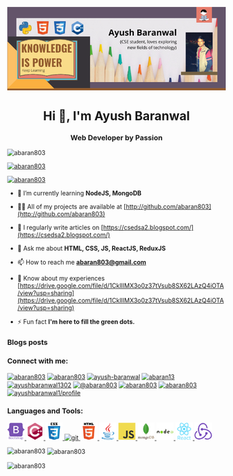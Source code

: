 [![MasterHead](https://raw.githubusercontent.com/abaran803/abaran803/main/Turquoise%20Heading%20Website%20Facebook%20Cover.png)](https://khushboogoel01.github.io)
<h1 align="center">Hi 👋, I'm Ayush Baranwal</h1>
<h3 align="center">Web Developer by Passion</h3>

<p align="left"> <img src="https://komarev.com/ghpvc/?username=abaran803&label=Profile%20views&color=0e75b6&style=flat" alt="abaran803" /> </p>

<p align="left"> <a href="https://github.com/ryo-ma/github-profile-trophy"><img src="https://github-profile-trophy.vercel.app/?username=abaran803" alt="abaran803" /></a> </p>

<p align="left"> <a href="https://twitter.com/abaran803" target="blank"><img src="https://img.shields.io/twitter/follow/abaran803?logo=twitter&style=for-the-badge" alt="abaran803" /></a> </p>

- 🌱 I’m currently learning **NodeJS, MongoDB**

- 👨‍💻 All of my projects are available at [http://github.com/abaran803](http://github.com/abaran803)

- 📝 I regularly write articles on [https://csedsa2.blogspot.com/](https://csedsa2.blogspot.com/)

- 💬 Ask me about **HTML, CSS, JS, ReactJS, ReduxJS**

- 📫 How to reach me **abaran803@gmail.com**

- 📄 Know about my experiences [https://drive.google.com/file/d/1CkllIMX3o0z37tVsub8SX62LAzQ4iOTA/view?usp=sharing](https://drive.google.com/file/d/1CkllIMX3o0z37tVsub8SX62LAzQ4iOTA/view?usp=sharing)

- ⚡ Fun fact **I'm here to fill the green dots.**

### Blogs posts
<!-- BLOG-POST-LIST:START -->
<!-- BLOG-POST-LIST:END -->

<h3 align="left">Connect with me:</h3>
<p align="left">
<a href="https://dev.to/abaran803" target="blank"><img align="center" src="https://raw.githubusercontent.com/rahuldkjain/github-profile-readme-generator/master/src/images/icons/Social/devto.svg" alt="abaran803" height="30" width="40" /></a>
<a href="https://twitter.com/abaran803" target="blank"><img align="center" src="https://raw.githubusercontent.com/rahuldkjain/github-profile-readme-generator/master/src/images/icons/Social/twitter.svg" alt="abaran803" height="30" width="40" /></a>
<a href="https://linkedin.com/in/ayush-baranwal" target="blank"><img align="center" src="https://raw.githubusercontent.com/rahuldkjain/github-profile-readme-generator/master/src/images/icons/Social/linked-in-alt.svg" alt="ayush-baranwal" height="30" width="40" /></a>
<a href="https://fb.com/abaran13" target="blank"><img align="center" src="https://raw.githubusercontent.com/rahuldkjain/github-profile-readme-generator/master/src/images/icons/Social/facebook.svg" alt="abaran13" height="30" width="40" /></a>
<a href="https://instagram.com/ayushbaranwal1302" target="blank"><img align="center" src="https://raw.githubusercontent.com/rahuldkjain/github-profile-readme-generator/master/src/images/icons/Social/instagram.svg" alt="ayushbaranwal1302" height="30" width="40" /></a>
<a href="https://medium.com/@abaran803" target="blank"><img align="center" src="https://raw.githubusercontent.com/rahuldkjain/github-profile-readme-generator/master/src/images/icons/Social/medium.svg" alt="@abaran803" height="30" width="40" /></a>
<a href="https://www.hackerrank.com/abaran803" target="blank"><img align="center" src="https://raw.githubusercontent.com/rahuldkjain/github-profile-readme-generator/master/src/images/icons/Social/hackerrank.svg" alt="abaran803" height="30" width="40" /></a>
<a href="https://www.leetcode.com/abaran803" target="blank"><img align="center" src="https://raw.githubusercontent.com/rahuldkjain/github-profile-readme-generator/master/src/images/icons/Social/leet-code.svg" alt="abaran803" height="30" width="40" /></a>
<a href="https://auth.geeksforgeeks.org/user/ayushbaranwal1/profile" target="blank"><img align="center" src="https://raw.githubusercontent.com/rahuldkjain/github-profile-readme-generator/master/src/images/icons/Social/geeks-for-geeks.svg" alt="ayushbaranwal1/profile" height="30" width="40" /></a>
</p>

<h3 align="left">Languages and Tools:</h3>
<p align="left"> <a href="https://getbootstrap.com" target="_blank" rel="noreferrer"> <img src="https://raw.githubusercontent.com/devicons/devicon/master/icons/bootstrap/bootstrap-plain-wordmark.svg" alt="bootstrap" width="40" height="40"/> </a> <a href="https://www.w3schools.com/cpp/" target="_blank" rel="noreferrer"> <img src="https://raw.githubusercontent.com/devicons/devicon/master/icons/cplusplus/cplusplus-original.svg" alt="cplusplus" width="40" height="40"/> </a> <a href="https://www.w3schools.com/css/" target="_blank" rel="noreferrer"> <img src="https://raw.githubusercontent.com/devicons/devicon/master/icons/css3/css3-original-wordmark.svg" alt="css3" width="40" height="40"/> </a> <a href="https://git-scm.com/" target="_blank" rel="noreferrer"> <img src="https://www.vectorlogo.zone/logos/git-scm/git-scm-icon.svg" alt="git" width="40" height="40"/> </a> <a href="https://www.w3.org/html/" target="_blank" rel="noreferrer"> <img src="https://raw.githubusercontent.com/devicons/devicon/master/icons/html5/html5-original-wordmark.svg" alt="html5" width="40" height="40"/> </a> <a href="https://www.java.com" target="_blank" rel="noreferrer"> <img src="https://raw.githubusercontent.com/devicons/devicon/master/icons/java/java-original.svg" alt="java" width="40" height="40"/> </a> <a href="https://developer.mozilla.org/en-US/docs/Web/JavaScript" target="_blank" rel="noreferrer"> <img src="https://raw.githubusercontent.com/devicons/devicon/master/icons/javascript/javascript-original.svg" alt="javascript" width="40" height="40"/> </a> <a href="https://www.mongodb.com/" target="_blank" rel="noreferrer"> <img src="https://raw.githubusercontent.com/devicons/devicon/master/icons/mongodb/mongodb-original-wordmark.svg" alt="mongodb" width="40" height="40"/> </a> <a href="https://nodejs.org" target="_blank" rel="noreferrer"> <img src="https://raw.githubusercontent.com/devicons/devicon/master/icons/nodejs/nodejs-original-wordmark.svg" alt="nodejs" width="40" height="40"/> </a> <a href="https://reactjs.org/" target="_blank" rel="noreferrer"> <img src="https://raw.githubusercontent.com/devicons/devicon/master/icons/react/react-original-wordmark.svg" alt="react" width="40" height="40"/> </a> <a href="https://redux.js.org" target="_blank" rel="noreferrer"> <img src="https://raw.githubusercontent.com/devicons/devicon/master/icons/redux/redux-original.svg" alt="redux" width="40" height="40"/> </a> </p>

<p><img align="left" src="https://github-readme-stats.vercel.app/api/top-langs?username=abaran803&show_icons=true&locale=en&layout=compact" alt="abaran803" /></p>

<p>&nbsp;<img align="center" src="https://github-readme-stats.vercel.app/api?username=abaran803&show_icons=true&locale=en" alt="abaran803" /></p>

<p><img align="center" src="https://github-readme-streak-stats.herokuapp.com/?user=abaran803&" alt="abaran803" /></p>
